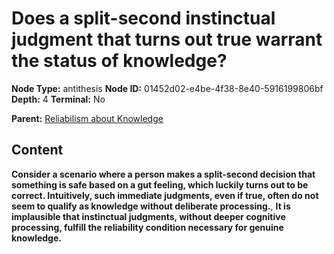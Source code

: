 # Does a split-second instinctual judgment that turns out true warrant the status of knowledge?

**Node Type:** antithesis
**Node ID:** 01452d02-e4be-4f38-8e40-5916199806bf
**Depth:** 4
**Terminal:** No

**Parent:** [Reliabilism about Knowledge](reliabilism-about-knowledge-synthesis-d1b7751c-c219-4237-9de2-bfcdbf101a4f.md)

## Content

**Consider a scenario where a person makes a split-second decision that something is safe based on a gut feeling, which luckily turns out to be correct. Intuitively, such immediate judgments, even if true, often do not seem to qualify as knowledge without deliberate processing.**, **It is implausible that instinctual judgments, without deeper cognitive processing, fulfill the reliability condition necessary for genuine knowledge.**
